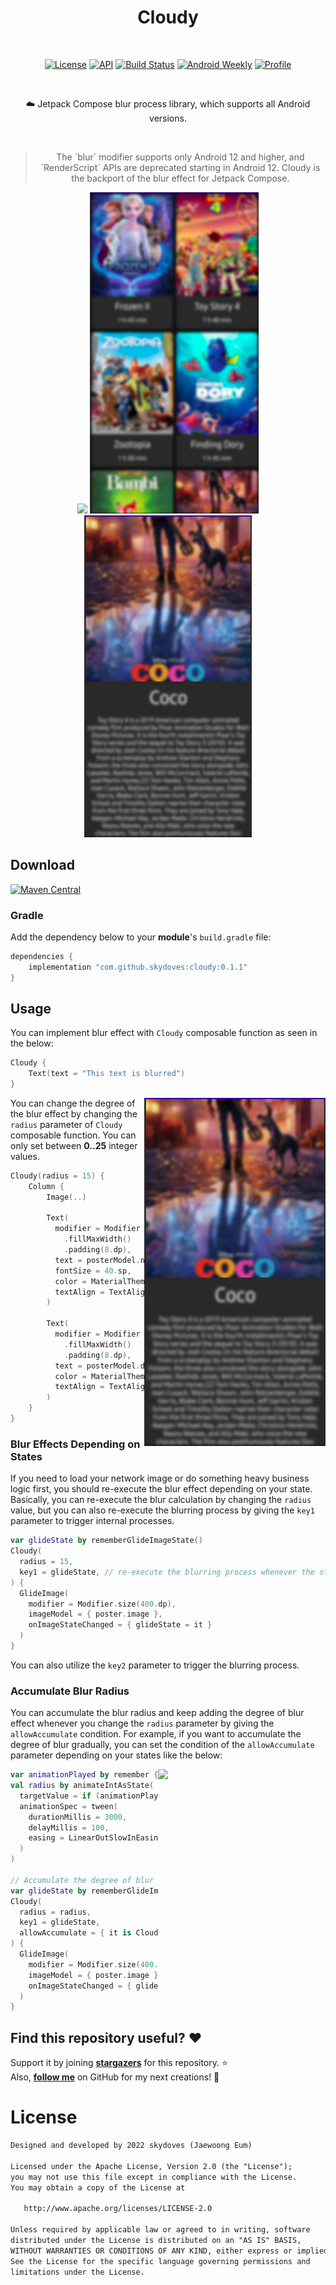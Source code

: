 <h1 align="center">Cloudy</h1></br>

<p align="center">
  <a href="https://opensource.org/licenses/Apache-2.0"><img alt="License" src="https://img.shields.io/badge/License-Apache%202.0-blue.svg"/></a>
  <a href="https://android-arsenal.com/api?level=21"><img alt="API" src="https://img.shields.io/badge/API-21%2B-brightgreen.svg?style=flat"/></a>
  <a href="https://github.com/skydoves/cloudy/actions/workflows/android.yml"><img alt="Build Status" 
  src="https://github.com/skydoves/cloudy/actions/workflows/android.yml/badge.svg"/></a>
  <a href="https://androidweekly.net/issues/issue-545"><img alt="Android Weekly" src="https://skydoves.github.io/badges/android-weekly.svg"/></a>
  <a href="https://github.com/skydoves"><img alt="Profile" src="https://skydoves.github.io/badges/skydoves.svg"/></a>
</p><br>

<p align="center">
☁️ Jetpack Compose blur process library, which supports all Android versions.
</p><br>

> <p align="center">The `blur` modifier supports only Android 12 and higher, and `RenderScript` APIs are deprecated starting in Android 12.
> Cloudy is the backport of the blur effect for Jetpack Compose.</p>

<p align="center">
<img src="preview/gif0.gif" width="268"/>
<img src="preview/img1.png" width="270"/>
<img src="preview/img2.png" width="268"/>
</p>

## Download
[![Maven Central](https://img.shields.io/maven-central/v/com.github.skydoves/cloudy.svg?label=Maven%20Central)](https://search.maven.org/search?q=g:%22com.github.skydoves%22%20AND%20a:%22cloudy%22)

### Gradle

Add the dependency below to your **module**'s `build.gradle` file:
```gradle
dependencies {
    implementation "com.github.skydoves:cloudy:0.1.1"
}
```

## Usage

You can implement blur effect with `Cloudy` composable function as seen in the below:

```kotlin
Cloudy {
    Text(text = "This text is blurred")
}
```

<img align="right" src="preview/img2.png" width="290"/>

You can change the degree of the blur effect by changing the `radius` parameter of `Cloudy` composable function. You can only set between **0..25** integer values.

```kotlin
Cloudy(radius = 15) {
    Column {
        Image(..)

        Text(
          modifier = Modifier
            .fillMaxWidth()
            .padding(8.dp),
          text = posterModel.name,
          fontSize = 40.sp,
          color = MaterialTheme.colors.onBackground,
          textAlign = TextAlign.Center
        )

        Text(
          modifier = Modifier
            .fillMaxWidth()
            .padding(8.dp),
          text = posterModel.description,
          color = MaterialTheme.colors.onBackground,
          textAlign = TextAlign.Center
        )
    }
}
```

### Blur Effects Depending on States

If you need to load your network image or do something heavy business logic first, you should re-execute the blur effect depending on your state. 
Basically, you can re-execute the blur calculation by changing the `radius` value, but you can also re-execute the blurring process by giving the `key1` parameter to trigger internal processes.

```kotlin
var glideState by rememberGlideImageState()
Cloudy(
  radius = 15,
  key1 = glideState, // re-execute the blurring process whenever the state value is changed.
) {
  GlideImage(
    modifier = Modifier.size(400.dp),
    imageModel = { poster.image },
    onImageStateChanged = { glideState = it }
  )
}
```

You can also utilize the `key2` parameter to trigger the blurring process.

### Accumulate Blur Radius

You can accumulate the blur radius and keep adding the degree of blur effect whenever you change the `radius` parameter by giving the `allowAccumulate` condition. 
For example, if you want to accumulate the degree of blur gradually, you can set the condition of the `allowAccumulate` parameter depending on your states like the below:

<img align="right" src="preview/gif0.gif" width="268"/>

```kotlin
var animationPlayed by remember { mutableStateOf(false) }
val radius by animateIntAsState(
  targetValue = if (animationPlayed) 10 else 0,
  animationSpec = tween(
    durationMillis = 3000,
    delayMillis = 100,
    easing = LinearOutSlowInEasing
  )
)

// Accumulate the degree of blur gradually for the network image.
var glideState by rememberGlideImageState()
Cloudy(
  radius = radius,
  key1 = glideState,
  allowAccumulate = { it is CloudyState.Success && glideState is GlideImageState.Success }
) {
  GlideImage(
    modifier = Modifier.size(400.dp),
    imageModel = { poster.image },
    onImageStateChanged = { glideState = it }
  )
}
```

## Find this repository useful? :heart:
Support it by joining __[stargazers](https://github.com/skydoves/cloudy/stargazers)__ for this repository. :star: <br>
Also, __[follow me](https://github.com/skydoves)__ on GitHub for my next creations! 🤩

# License
```xml
Designed and developed by 2022 skydoves (Jaewoong Eum)

Licensed under the Apache License, Version 2.0 (the "License");
you may not use this file except in compliance with the License.
You may obtain a copy of the License at

   http://www.apache.org/licenses/LICENSE-2.0

Unless required by applicable law or agreed to in writing, software
distributed under the License is distributed on an "AS IS" BASIS,
WITHOUT WARRANTIES OR CONDITIONS OF ANY KIND, either express or implied.
See the License for the specific language governing permissions and
limitations under the License.
```
